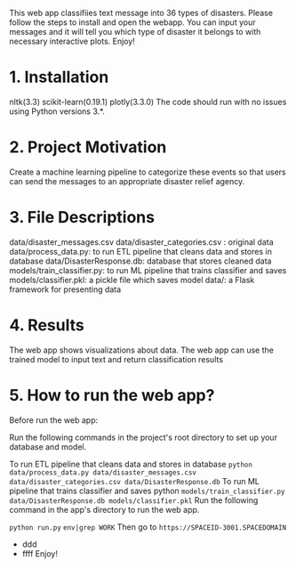 This web app classifiies text message into 36 types of disasters. Please follow the steps to install and open the webapp. You can input your messages and it will tell you which type of disaster it belongs to with necessary interactive plots. Enjoy!

# 1. Installation
nltk(3.3)
scikit-learn(0.19.1)
plotly(3.3.0)
The code should run with no issues using Python versions 3.*.

# 2. Project Motivation
Create a machine learning pipeline to categorize these events so that users can send the messages to an appropriate disaster relief agency.

# 3. File Descriptions
data/disaster_messages.csv data/disaster_categories.csv : original data
data/process_data.py: to run ETL pipeline that cleans data and stores in database
data/DisasterResponse.db: database that stores cleaned data
models/train_classifier.py: to run ML pipeline that trains classifier and saves
models/classifier.pkl: a pickle file which saves model
data/: a Flask framework for presenting data

# 4. Results
The web app shows visualizations about data.
The web app can use the trained model to input text and return classification results

# 5. How to run the web app?
Before run the web app:

Run the following commands in the project's root directory to set up your database and model.

To run ETL pipeline that cleans data and stores in database ```python data/process_data.py data/disaster_messages.csv data/disaster_categories.csv data/DisasterResponse.db```
To run ML pipeline that trains classifier and saves python ```models/train_classifier.py data/DisasterResponse.db models/classifier.pkl```
Run the following command in the app's directory to run the web app.

```python run.py```
```env|grep WORK```
Then go to ```https://SPACEID-3001.SPACEDOMAIN```
* ddd
* ffff
Enjoy!
